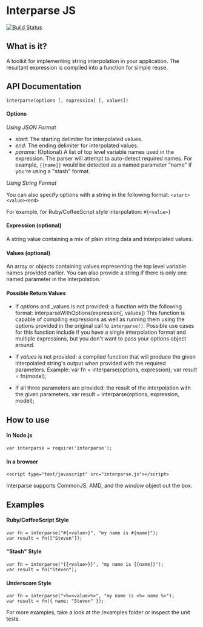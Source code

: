 Interparse JS
=============

[![Build Status](https://travis-ci.org/stevenmhunt/interparse.svg)](https://travis-ci.org/stevenmhunt/interparse)

## What is it?
A toolkit for implementing string interpolation in your application. The resultant expression is compiled into a function for simple reuse.

## API Documentation

    interparse(options [, expression] [, values])

#### Options

*Using JSON Format*

- _start_: The starting delimiter for interpolated values.
- _end_: The ending delimiter for interpolated values.
- _params_: (Optional) A list of top level variable names used in the expression. The 
parser will attempt to auto-detect required names. For example, `{{name}}` would
be detected as a named parameter "name" if you're using a "stash" format.

*Using String Format*

You can also specify options with a string in the following format:
`<start><value><end>`

For example, for Ruby/CoffeeScript style interpolation:
`#{<value>}`

#### Expression (optional)
A string value containing a mix of plain string data and interpolated values.

#### Values (optional)
An array or objects containing values representing the top level variable names provided earlier.
You can also provide a string if there is only one named parameter in the interpolation.

#### Possible Return Values
- If _options_ and _values is not provided: a function with the following format:
      interparseWithOptions(expression[, values])
This function is capable of compiling expressions as well as running them using
the options provided in the original call to `interparse()`. Possible use cases for
this function include if you have a single interpolation format and multiple expressions,
but you don't want to pass your options object around.


- If _values_ is not provided: a compiled function that will produce the given interpolated string's output when provided with the required parameters. Example:
      var fn = interparse(options, expression);
      var result = fn(model);
- If all three parameters are provided: the result of the interpolation with the given parameters.
      var result = interparse(options, expression, model);

## How to use
#### In Node.js
    var interparse = require('interparse');
#### In a browser
    <script type="text/javascript" src="interparse.js"></script>
    
Interparse supports CommonJS, AMD, and the _window_ object out the box.
## Examples

#### Ruby/CoffeeScript Style
    var fn = interparse("#{<value>}", "my name is #{name}");
    var result = fn(["Steven"]);
    
#### "Stash" Style
    var fn = interparse("{{<value>}}", "my name is {{name}}");
    var result = fn("Steven");
    
#### Underscore Style
    var fn = interparse("<%=<value>%>", "my name is <%= name %>");
    var result = fn({ name: "Steven" });

For more examples, take a look at the /examples folder or inspect the unit tests.